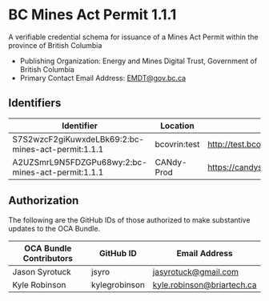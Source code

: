 # BC Mines Act Permit 1.1.1

A verifiable credential schema for issuance of a Mines Act Permit within the province of British Columbia

- Publishing Organization: Energy and Mines Digital Trust, Government of British Columbia
- Primary Contact Email Address: EMDT@gov.bc.ca 

## Identifiers

| Identifier                                           | Location     | URL         |
| ---------------------------------------------------- | ------------ | ----------- |
| S7S2wzcF2giKuwxdeLBk69:2:bc-mines-act-permit:1.1.1 | bcovrin:test | http://test.bcovrin.vonx.io/ |
| A2UZSmrL9N5FDZGPu68wy:2:bc-mines-act-permit:1.1.1 | CANdy-Prod | https://candyscan.idlab.org/tx/CANDY_PROD/domain/361 |

## Authorization

The following are the GitHub IDs of those authorized to make substantive updates to the OCA Bundle.

| OCA Bundle Contributors | GitHub ID  | Email Address            |
| ----------------------- | ---------- | ------------------------ |
| Jason Syrotuck          | jsyro   | jasyrotuck@gmail.com |
| Kyle Robinson           | kylegrobinson     |  kyle.robinson@briartech.ca    |


